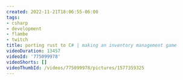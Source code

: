 ```yaml
---
created: 2022-11-21T18:06:55-06:00
tags:
- csharp
- development
- flambe
- twitch
title: porting rust to C# | making an inventory management game
videoDuration: 13457
videoId: '775099978'
videoShorts: []
videoThumbId: /videos/775099978/pictures/1577359325
---
```


